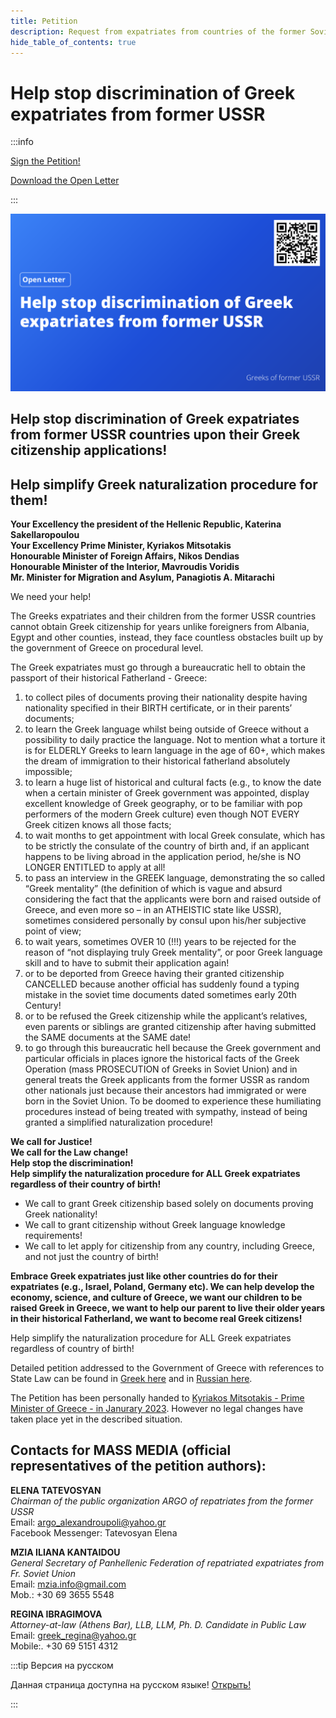 ```yaml
---
title: Petition
description: Request from expatriates from countries of the former Soviet Union for simplification of naturalisation procedures
hide_table_of_contents: true
---
```


# Help stop discrimination of Greek expatriates from former USSR

:::info 

<a className="button button--primary button--lg" href="https://chng.it/DLffSFZTGt"> Sign the Petition!</a>

<a className="button button--secondary button--lg" href="/img/Open-Letter-Web.pdf"> Download the Open Letter</a>

:::

![Cover Image](/img/cover-en.svg)

## **Help stop discrimination of Greek expatriates from former USSR countries upon their Greek citizenship applications!**

## **Help simplify Greek naturalization procedure for them!**

**Your Excellency the president of the Hellenic Republic, Katerina Sakellaropoulou<br /> Your Excellency Prime Minister, Kyriakos Mitsotakis<br />Honourable Minister of Foreign Affairs, Nikos Dendias<br />Honourable Minister of the Interior, Mavroudis Voridis<br />Mr. Minister for Migration and Asylum, Panagiotis A. Mitarachi**

We need your help! 

The Greeks expatriates and their children from the former USSR countries cannot obtain Greek citizenship for years unlike foreigners from Albania, Egypt and other counties, instead, they face countless obstacles built up by the government of Greece on procedural level. 

The Greek expatriates must go through a bureaucratic hell to obtain the passport of their historical Fatherland - Greece: 

1. to collect piles of documents proving their nationality despite having nationality specified in their BIRTH certificate, or in their parents’ documents;
2. to learn the Greek language whilst being outside of Greece without a possibility to daily practice the language. Not to mention what a torture it is for ELDERLY Greeks to learn language in the age of 60+, which makes the dream of immigration to their historical fatherland absolutely impossible;
3. to learn a huge list of historical and cultural facts (e.g., to know the date when a certain minister of Greek government was appointed, display excellent knowledge of Greek geography, or to be familiar with pop performers of the modern Greek culture) even though NOT EVERY Greek citizen knows all those facts;
4. to wait months to get appointment with local Greek consulate, which has to be strictly the consulate of the country of birth and, if an applicant happens to be living abroad in the application period, he/she is NO LONGER ENTITLED to apply at all!
5. to pass an interview in the GREEK language, demonstrating the so called “Greek mentality” (the definition of which is vague and absurd considering the fact that the applicants were born and raised outside of Greece, and even more so – in an ATHEISTIC state like USSR), sometimes considered personally by consul upon his/her subjective point of view;
6. to wait years, sometimes OVER 10 (!!!) years to be rejected for the reason of “not displaying truly Greek mentality”, or poor Greek language skill and to have to submit their application again!
7. or to be deported from Greece having their granted citizenship CANCELLED because another official has suddenly found a typing mistake in the soviet time documents dated sometimes early 20th Century!
8. or to be refused the Greek citizenship while the applicant’s relatives, even parents or siblings are granted citizenship after having submitted the SAME documents at the SAME date!
9. to go through this bureaucratic hell because the Greek government and particular officials in places ignore the historical facts of the Greek Operation  (mass PROSECUTION of Greeks in Soviet Union) and in general treats the Greek applicants from the former USSR as random other nationals just because their ancestors had immigrated or were born in the Soviet Union. To be doomed to experience these humiliating procedures instead of being treated with sympathy, instead of being granted a simplified naturalization procedure!


**We call for Justice! <br />We call for the Law change! <br />Help stop the discrimination! <br /> Help simplify the naturalization procedure for ALL Greek expatriates regardless of their country of birth!**

- We call to grant Greek citizenship based solely on documents proving Greek nationality!
- We call to grant citizenship without Greek language knowledge requirements! 
- We call to let apply for citizenship from any country, including Greece, and not just the country of birth!

**Embrace Greek expatriates just like other countries do for their expatriates (e.g., Israel, Poland, Germany etc). We can help develop the economy, science, and culture of Greece, we want our children to be raised Greek in Greece, we want to help our parent to live their older years in their historical Fatherland, we want to become real Greek citizens!**

Help simplify the naturalization procedure for ALL Greek expatriates regardless of country of birth! 

Detailed petition addressed to the Government of Greece with references to State Law can be found in [Greek here](/petition-gr) and in [Russian here](/petition).

The Petition has been personally handed to [Kyriakos Mitsotakis - Prime Minister of Greece - in Janurary 2023](https://www.facebook.com/100000471772608/videos/1313802949411148/). However no legal changes have taken place yet in the described situation. 

## Contacts for MASS MEDIA (official representatives of the petition authors):

**ELENA TATEVOSYAN** <br />
*Chairman of the public organization ARGO of repatriates from the former USSR*<br />
Email: argo_alexandroupoli@yahoo.gr<br />
Facebook Messenger: Tatevosyan Elena

**MZIA ILIANA KANTAIDOU**<br />
*General Secretary of Panhellenic Federation of repatriated expatriates from Fr. Soviet Union*<br />
Email: mzia.info@gmail.com<br />
Mob.: +30 69 3655 5548

**REGINA IBRAGIMOVA**<br />
*Attorney-at-law (Athens Bar), LLB, LLM, Ph. D. Candidate in Public Law*<br />
Email: greek_regina@yahoo.gr<br />
Mobile:. +30 69 5151 4312<br />

:::tip Версия на русском

Данная страница доступна на русском языке! <a className="button button--primary button--lg" href="/petition"> Открыть! </a>

:::